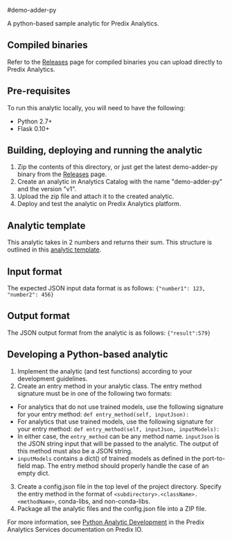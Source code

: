 #demo-adder-py

A python-based sample analytic for Predix Analytics.

## Compiled binaries
Refer to the [Releases](https://github.com/PredixDev/predix-analytics-sample/releases) page for compiled binaries you can upload directly to Predix Analytics.

## Pre-requisites
To run this analytic locally, you will need to have the following:
- Python 2.7+
- Flask 0.10+

## Building, deploying and running the analytic
1. Zip the contents of this directory, or just get the latest demo-adder-py binary from the [Releases](https://github.com/PredixDev/predix-analytics-sample/releases) page.
2. Create an analytic in Analytics Catalog with the name "demo-adder-py" and the version "v1".
3. Upload the zip file and attach it to the created analytic.
4. Deploy and test the analytic on Predix Analytics platform.

## Analytic template
This analytic takes in 2 numbers and returns their sum. This structure is outlined in this [analytic template](../demo-adder-template.json).

## Input format
The expected JSON input data format is as follows:
`{"number1": 123, "number2": 456}`

## Output format
The JSON output format from the analytic is as follows:
`{"result":579}`

## Developing a Python-based analytic
1. Implement the analytic (and test functions) according to your development guidelines.
2. Create an entry method in your analytic class. The entry method signature must be in one of the following two formats:
 * For analytics that do not use trained models, use the following signature for your entry method:
  `def entry_method(self, inputJson):`
 * For analytics that use trained models, use the following signature for your entry method:
  `def entry_method(self, inputJson, inputModels):`
 * In either case, the `entry_method` can be any method name. `inputJson` is the JSON string input that will be passed to the analytic. The output of this method must also be a JSON string.
 * `inputModels` contains a dict() of trained models as defined in the port-to-field map. The entry method should properly handle the case of an empty dict.
3. Create a config.json file in the top level of the project directory. Specify the entry method in the format of `<subdirectory>.<className>.<methodName>`, conda-libs, and non-conda-libs.
4. Package all the analytic files and the config.json file into a ZIP file.

For more information, see [Python Analytic Development](https://docs.predix.io/en-US/content/service/analytics_services/analytics_framework/analytic-development#concept_9cbf93d9-d4f2-4b42-8695-4c3195f04a79) in the Predix Analytics Services documentation on Predix IO.
